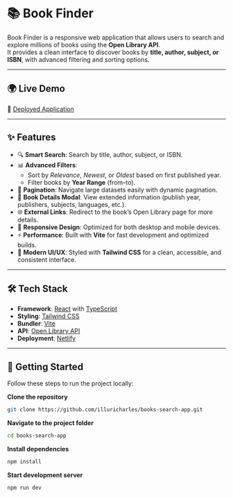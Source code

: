 # 📚 Book Finder

Book Finder is a responsive web application that allows users to search and explore millions of books using the **Open Library API**.  
It provides a clean interface to discover books by **title, author, subject, or ISBN**, with advanced filtering and sorting options.  

---

## 🌍 Live Demo
🔗 [Deployed Application](https://books-finder-application.netlify.app/)

---

## ✨ Features

- 🔍 **Smart Search**: Search by title, author, subject, or ISBN.  
- 📊 **Advanced Filters**:
  - Sort by *Relevance*, *Newest*, or *Oldest* based on first published year.  
  - Filter books by **Year Range** (from–to).  
- 📑 **Pagination**: Navigate large datasets easily with dynamic pagination.  
- 📖 **Book Details Modal**: View extended information (publish year, publishers, subjects, languages, etc.).  
- 🌐 **External Links**: Redirect to the book’s Open Library page for more details.  
- 📱 **Responsive Design**: Optimized for both desktop and mobile devices.  
- ⚡ **Performance**: Built with **Vite** for fast development and optimized builds.  
- 🎨 **Modern UI/UX**: Styled with **Tailwind CSS** for a clean, accessible, and consistent interface.  

---

## 🛠️ Tech Stack

- **Framework**: [React](https://reactjs.org/) with [TypeScript](https://www.typescriptlang.org/)  
- **Styling**: [Tailwind CSS](https://tailwindcss.com/)  
- **Bundler**: [Vite](https://vitejs.dev/)  
- **API**: [Open Library API](https://openlibrary.org/developers/api)  
- **Deployment**: [Netlify](https://www.netlify.com/)  

---

## 🚀 Getting Started

Follow these steps to run the project locally:

**Clone the repository**

  ```bash
  git clone https://github.com/illuricharles/books-search-app.git
  ```
**Navigate to the project folder**
```bash
cd books-search-app
```
**Install dependencies**
```bash
npm install
```
**Start development server**
```bash
npm run dev
```
